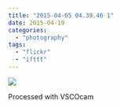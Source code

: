 ```yaml
---
title: "2015-04-05 04.39.46 1"
date: 2015-04-19
categories: 
  - "photography"
tags: 
  - "flickr"
  - "ifttt"
---
```


![](https://farm8.staticflickr.com/7587/17012116658_6859d7ec09_b.jpg)  

Processed with VSCOcam
